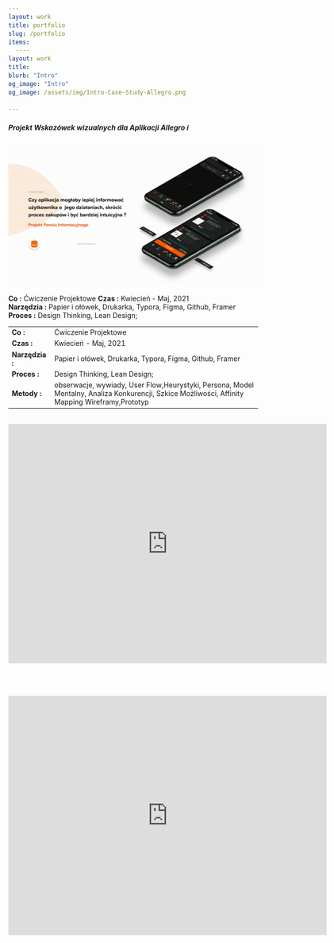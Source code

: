 ```yaml
---
layout: work
title: portfolio
slug: /portfolio
items:
  ----
layout: work
title: 
blurb: "Intro"
og_image: "Intro"
og_image: /assets/img/Intro-Case-Study-Allegro.png
      
---   
```


##### Projekt Wskazówek wizualnych dla Aplikacji Allegro  ℹ️ 


<img src="https://raw.githubusercontent.com/AnitakasperekUX/AnitakasperekUX.github.io/main/assets/img/intro.gif">
  
**Co :**                               Ćwiczenie Projektowe 
**Czas :**                             Kwiecień - Maj, 2021  
**Narzędzia :**                        Papier i ołówek, Drukarka, Typora, Figma, Github, Framer 
**Proces :**                           Design Thinking, Lean Design; 

|                 |                                                              |
| :-------------- | ------------------------------------------------------------ |
| **Co :**        | Ćwiczenie Projektowe                                         |
| **Czas :**      | Kwiecień - Maj, 2021                                         |
| **Narzędzia :** | Papier i ołówek, Drukarka, Typora, Figma, Github, Framer     |
| **Proces :**    | Design Thinking, Lean Design;                                |
| **Metody :**    | obserwacje, wywiady, User Flow,Heurystyki, Persona, Model Mentalny, Analiza Konkurencji, Szkice Możliwości, Affinity Mapping Wireframy,Prototyp |






<br>


<iframe style="border: 1px solid rgba(0, 0, 0, 0.1);" width="640" height="480" src="https://www.figma.com/embed?embed_host=share&url=https%3A%2F%2Fwww.figma.com%2Fproto%2Fv5nNqOrr7sCerWJbVeQzbk%2FProces-Case-Study%3Fnode-id%3D382%253A2806%26viewport%3D299%252C327%252C0.03351299837231636%26scaling%3Dscale-down%26page-id%3D381%253A1" allowfullscreen></iframe>

<br><br>


<iframe style="border: 1px solid rgba(0, 0, 0, 0.1)" width="640" height="480" src="https://framer.com/embed/Aplikacja-Allegro--nLpeYBWMzKAC0WOM3iV5/jVLHmIuWFpLtIeJhqjv1O7-5%3A2430jrrgncicoig" allowfullscreen></iframe>








